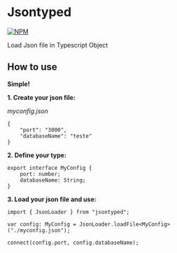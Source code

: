 # Jsontyped

[![NPM](https://nodei.co/npm/jsontyped.png?downloads=true&downloadRank=true&stars=true)](https://nodei.co/npm/protontype/)

Load Json file in Typescript Object

## How to use

**Simple!**

**1. Create your json file:**

*myconfig.json*

    {
        "port": "3000",
        "databaseName": "teste"
    }


**2. Define your type:**
   

    export interface MyConfig {
        port: number;
        databaseName: String;
    }

**3. Load your json file and use:**

    import { JsonLoader } from "jsontyped";

    var config: MyConfig = JsonLoader.loadFile<MyConfig>("./myconfig.json");
    
	connect(config.port, config.databaseName);


